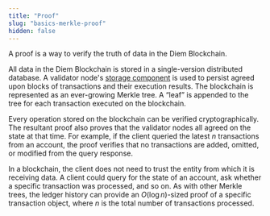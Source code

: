 ```yaml
---
title: "Proof"
slug: "basics-merkle-proof"
hidden: false
---
```


A proof is a way to verify the truth of data in the Diem Blockchain.

All data in the Diem Blockchain is stored in a single-version distributed database. A validator node's [storage component](basics-validator-nodes.md#storage) is used to persist agreed upon blocks of transactions and their execution results. The blockchain is represented as an ever-growing <Glossary>Merkle tree</Glossary>. A “leaf” is appended to the tree for each transaction executed on the blockchain.

Every operation stored on the blockchain can be verified cryptographically. The resultant proof also proves that the validator nodes all agreed on the state at that time. For example, if the client queried the latest _n_ transactions from an account, the proof verifies that no transactions are added, omitted, or modified from the query response.

In a blockchain, the client does not need to trust the entity from which it is receiving data. A client could query for the state of an account, ask whether a specific transaction was processed, and so on. As with other Merkle trees, the ledger history can provide an $O(\log n)$-sized proof of a specific transaction object, where _n_ is the total number of transactions processed.
